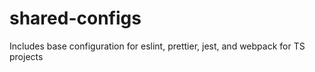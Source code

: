 # shared-configs

Includes base configuration for eslint, prettier, jest, and webpack for TS projects
